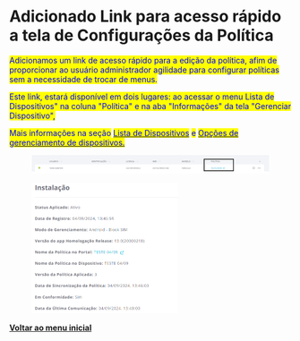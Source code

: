 # Adicionado Link para acesso rápido a tela de Configurações da Política

<mark style="color:blue;">Adicionamos um link de acesso rápido para a edição da política, afim de proporcionar ao usuário administrador agilidade para configurar políticas sem a necessidade de trocar de menus.</mark> &#x20;

<mark style="color:blue;">Este link, estará disponível em dois lugares: ao acessar o menu Lista de Dispositivos"  na coluna "Política" e na aba "Informações" da tela "Gerenciar Dispositivo",</mark>&#x20;

<mark style="color:blue;">Mais informações na seção</mark> [<mark style="color:blue;">Lista de Dispositivos</mark>](../../portal/dispositivos/lista-de-dispositivos/) <mark style="color:blue;">e</mark> [<mark style="color:blue;">Opções de gerenciamento de dispositivos.</mark>](../../portal/dispositivos/lista-de-dispositivos/opcoes-de-gerenciamento-de-dispositivos.md)

<figure><img src="../../../.gitbook/assets/image (1) (1) (1) (1).png" alt=""><figcaption></figcaption></figure>

<figure><img src="../../../.gitbook/assets/image (3) (1) (1).png" alt="" width="262"><figcaption></figcaption></figure>

[**Voltar ao menu inicial**](./)
